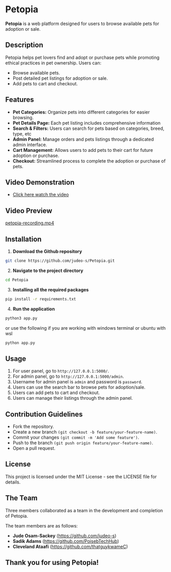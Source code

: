 # Petopia

**Petopia** is a web platform designed for users to browse available pets for adoption or sale.

## Description

Petopia helps pet lovers find and adopt or purchase pets while promoting ethical practices in pet ownership. Users can:

- Browse available pets.
- Post detailed pet listings for adoption or sale.
- Add pets to cart and checkout.

## Features

- **Pet Categories:** Organize pets into different categories for easier browsing.
- **Pet Details Page:** Each pet listing includes comprehensive information
- **Search & Filters:** Users can search for pets based on categories, breed, type, etc
- **Admin Panel:** Manage orders and pets listings through a dedicated admin interface.
- **Cart Management:** Allows users to add pets to their cart for future adoption or purchase.
- **Checkout:** Streamlined process to complete the adoption or purchase of pets.

## Video Demonstration

- [Click here watch the video](https://drive.google.com/file/d/1PuGhOfKCyzeyBVh8RLyueg98qrvvQ8k8/view?usp=sharing)

## Video Preview

[petopia-recording.mp4](https://github.com/user-attachments/assets/d6b23d35-541c-4ebd-8e09-f128c29e85e7)

## Installation

1. **Download the Github repository**

```bash
git clone https://github.com/judeo-s/Petopia.git
```

2. **Navigate to the project directory**

```bash
cd Petopia
```

3. **Installing all the required packages**

```bash
pip install -r requirements.txt
```

4. **Run the application**

```bash
python3 app.py
```
or use the following if you are working with windows terminal or ubuntu with wsl

```bash
python app.py
```

## Usage

1. For user panel, go to `http://127.0.0.1:5000/`.
2. For admin panel, go to `http://127.0.0.1:5000/admin`.
3. Username for admin panel is `admin` and password is `password`.
4. Users can use the search bar to browse pets for adoption/sale.
5. Users can add pets to cart and checkout.
6. Users can manage their listings through the admin panel.

## Contribution Guidelines

- Fork the repository.
- Create a new branch `(git checkout -b feature/your-feature-name)`.
- Commit your changes `(git commit -m 'Add some feature')`.
- Push to the branch `(git push origin feature/your-feature-name)`.
- Open a pull request.

## License

This project is licensed under the MIT License - see the LICENSE file for details.

## The Team

Three members collaborated as a team in the development and completion of Petopia.

The team members are as follows:
- **Jude Osam-Sackey** (https://github.com/judeo-s)
- **Sadik Adams** (https://github.com/PoisebTechHub)
- **Cleveland Ataafi** (https://github.com/thatguykwameC)

## Thank you for using Petopia!
